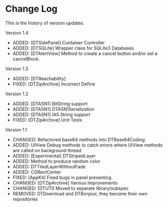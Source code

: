 Change Log
==========

This is the history of version updates.

Version 1.4

- ADDED: [DTSidePanel] Container Controller
- ADDED: [DTSQLite] Wrapper class for SQLite3 Databases
- ADDED: [DTAlertView] Method to create a cancel button and/or set a cancelBlock.

Version 1.3

- ADDED: [DTReachability]
- FIXED: [DTZipArchive] Incorrect Define

Version 1.2

- ADDED: [DTASN1] BitString support
- ADDED: [DTASN1] DTASN1Serialization
- ADDED: [DTASN1] IA5 String support
- FIXED: [DTZipArchive] Unit Tests

Version 1.1

- CHANGED: Refactored base64 methods into DTBase64Coding
- ADDED: UIView Debug methods to catch errors where UIView methods are called on background thread
- ADDED: [Experimental] DTStripedLayer
- ADDED: Method to produce random color
- ADDED: DTTiledLayerWithoutFade
- ADDED: CGRectCenter
- FIXED: [AppKit] Fixed bugs in panel presenting
- CHANGED: [DTZipArchive] Various Improvements
- CHANGED: [DTUTI] Moved to separate library/subspec
- REMOVED: DTDownload and DTBonjour, they become their own repositories
